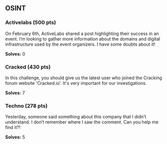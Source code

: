 ## OSINT

### Activelabs (500 pts)  
On February 6th, ActiveLabs shared a post highlighting their success in an event. I’m looking to gather more information about the domains and digital infrastructure used by the event organizers. I have some doubts about it!

**Solves:** 0

### Cracked (430 pts)  
In this challenge, you should give us the latest user who joined the Cracking forum website 'Cracked.io'. It's very important for our investigations.

**Solves:** 7

### Techno (278 pts)  
Yesterday, someone said something about this company that I didn’t understand. I don’t remember where I saw the comment. Can you help me find it?!

**Solves:** 5
